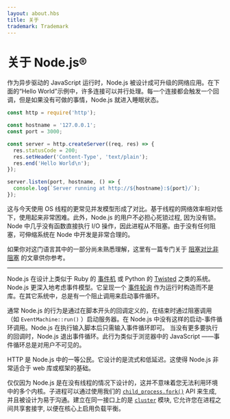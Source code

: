 ```yaml
---
layout: about.hbs
title: 关于
trademark: Trademark
---
```


# 关于 Node.js&reg;

作为异步驱动的 JavaScript 运行时，Node.js 被设计成可升级的网络应用。在下面的“Hello World”示例中，许多连接可以并行处理。每一个连接都会触发一个回调，但是如果没有可做的事情，Node.js 就进入睡眠状态。

```javascript
const http = require('http');

const hostname = '127.0.0.1';
const port = 3000;

const server = http.createServer((req, res) => {
  res.statusCode = 200;
  res.setHeader('Content-Type', 'text/plain');
  res.end('Hello World\n');
});

server.listen(port, hostname, () => {
  console.log(`Server running at http://${hostname}:${port}/`);
});
```

这与今天使用 OS 线程的更常见并发模型形成了对比。基于线程的网络效率相对低下，使用起来非常困难。此外，Node.js 的用户不必担心死锁过程, 因为没有锁。Node 中几乎没有函数直接执行 I/O 操作，因此进程从不阻塞。由于没有任何阻塞，可伸缩系统在 Node 中开发是非常合理的。

如果你对这门语言其中的一部分尚未熟悉理解，这里有一篇专门关于 [阻塞对比非阻塞][] 的文章供你参考。

---
Node.js 在设计上类似于 Ruby 的 [事件机][] 或 Python 的 [Twisted][] 之类的系统。 Node.js 更深入地考虑事件模型。它呈现一个 [事件轮询][] 作为运行时构造而不是库。在其它系统中，总是有一个阻止调用来启动事件循环。

通常 Node.js 的行为是通过在脚本开头的回调定义的，在结束时通过阻塞调用（如 `EventMachine::run()` ）启动服务器。在 Node.js 中没有这样的启动-事件循环调用。Node.js 在执行输入脚本后只需输入事件循环即可。
当没有更多要执行的回调时，Node.js 退出事件循环。此行为类似于浏览器中的 JavaScript ——事件循环总是对用户不可见的。

HTTP 是 Node.js 中的一等公民。它设计的是流式和低延迟。这使得 Node.js 非常适合于 web 库或框架的基础。

仅仅因为 Node.js 是在没有线程的情况下设计的，这并不意味着您无法利用环境中的多个内核。子进程可以通过使用我们的 [`child_process.fork()`][] API 来生成, 并且被设计为易于沟通。建立在同一接口上的是 [`cluster`][] 模块, 它允许您在进程之间共享套接字, 以便在核心上启用负载平衡。

[阻塞对比非阻塞]: /zh-cn/docs/guides/blocking-vs-non-blocking/
[`child_process.fork()`]: https://nodejs.org/api/child_process.html#child_process_child_process_fork_modulepath_args_options
[`cluster`]: https://nodejs.org/api/cluster.html
[事件轮询]: /zh-cn/docs/guides/event-loop-timers-and-nexttick/
[事件机]: https://github.com/eventmachine/eventmachine
[Twisted]: https://twistedmatrix.com/trac/
